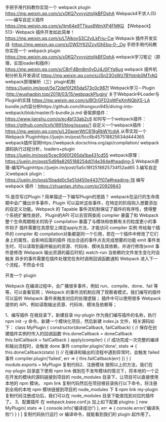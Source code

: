 手把手用代码教你实现一个 webpack plugin https://mp.weixin.qq.com/s/x0KQ7yvvyiztoIjkBFDphA
Webpack4不求人(5)——编写自定义插件 https://mp.weixin.qq.com/s/ltm64e9TTkux8WmXP4FMKQ
【Webpack】513- Webpack 插件开发如此简单！https://mp.weixin.qq.com/s/LTAlkoyS3C2yiLkFriu-Cw
Webpack 插件开发实战 :https://mp.weixin.qq.com/s/DWDY62lZzvlGhEbu-0-_Og
手把手用代码教你实现一个 webpack plugin https://mp.weixin.qq.com/s/x0KQ7yvvyiztoIjkBFDphA
webpack学习笔记（原理，实现loader和插件） https://mp.weixin.qq.com/s/CBrF4Bm8m0yDJ4J0FYq9ug
webpack 插件机制分析及开发调试 https://mp.weixin.qq.com/s/JSn23OsWz7BYptnb0MTrAQ
webpack原理解析（三）plugin机制 :https://juejin.im/post/5e72def0f265da573c0c987f
Webpack学习－Plugin :http://wushaobin.top/2019/03/15/webpackPlugin/
关于Webpack中Loader与Plugin的实践 https://mp.weixin.qq.com/s/Bf2rGFD2oWFeXmNQbXS-LA
bundle.js内容分析https://github.com/lihongxun945/diving-into-webpack/blob/master/5-bundle.js.md
骨架屏插件：https://www.jianshu.com/p/ec4bf33ab2c8
如何写一个webpack插件：https://github.com/lcxfs1991/blog/issues/1
自定义一个webpack插件：https://mp.weixin.qq.com/s/L20aoerWtC818gRbWYcdjA
从零实现一个 Webpack Pluginhttps://juejin.im/post/5cc6b457518825634d444365
webpack插件官网https://webpack.docschina.org/api/compilation/
webpack源码执行过程分析，loaders+plugin https://juejin.im/post/5cec9060f265da1ba431cd55
webpack原理：https://juejin.im/post/5d99a8265188254d014e364e#heading-5
Webpack原理-编写Pluginhttps://juejin.im/post/5a5c18f2518825734f52ad65
3.编写自定义webpack plugin：https://juejin.im/post/5badd0c5e51d450e4437f07a#heading-18
编写webpack 插件：https://zhuanlan.zhihu.com/p/20929843


15.是否写过Plugin？简单描述一下编写Plugin的思路？
webpack在运行的生命周期中会广播出许多事件，Plugin 可以监听这些事件，在特定的阶段钩入想要添加的自定义功能。Webpack 的 Tapable 事件流机制保证了插件的有序性，使得整个系统扩展性良好。
Plugin的API 可以去官网查阅
compiler 暴露了和 Webpack 整个生命周期相关的钩子
compilation 暴露了与模块和依赖有关的粒度更小的事件钩子
插件需要在其原型上绑定apply方法，才能访问 compiler 实例
传给每个插件的 compiler 和 compilation对象都是同一个引用，若在一个插件中修改了它们身上的属性，会影响后面的插件
找出合适的事件点去完成想要的功能
emit 事件发生时，可以读取到最终输出的资源、代码块、模块及其依赖，并进行修改(emit 事件是修改 Webpack 输出资源的最后时机)
watch-run 当依赖的文件发生变化时会触发
异步的事件需要在插件处理完任务时调用回调函数通知 Webpack 进入下一个流程，不然会卡住

开发一个 plugin

Webpack 在编译过程中，会广播很多事件，例如 run、compile、done、fail 等等，可以查看官网；
Webpack 的事件流机制应用了观察者模式，我们编写的插件可以监听 Webpack 事件来触发对应的处理逻辑；
插件中可以使用很多 Webpack 提供的 API，例如读取输出资源、代码块、模块及依赖等；

1、编写插件
在根目录下，新建目录 my-plugin 作为我们编写插件的名称，执行 npm init -y 命令，新建一个模块化项目，然后新建 index.js 文件，相关源码如下：
class MyPlugin {
  constructor(doneCallback, failCallback) {
    // 保存在创建插件实例时传入的回调函数
    this.doneCallback = doneCallback
    this.failCallback = failCallback
  }
  apply(compiler) {
    // 成功完成一次完整的编译和输出流程时，会触发 done 事件
    compiler.plugin('done', stats => {
      this.doneCallback(stats)
    })
    // 在编译和输出的流程中遇到异常时，会触发 failed 事件
    compiler.plugin('failed', err => {
      this.failCallback(err)
    })
  }
}
module.exports = MyPlugin
复制代码2、注册模块
按照以上的方法，我们在 my-plugin 目录底下使用 npm link 做到在不发布模块的情况下，将本地的一个正在开发的模块的源码链接到项目的 node_modules 目录下，让项目可以直接使用本地的 npm 模块。
npm link
复制代码然后在项目根目录执行以下命令，将注册到全局的本地 npm 模块链接到项目的 node_modules 下
$ npm link my-plugin
复制代码注册成功后，我们可以在 node_modules 目录下能查找到对应的插件了。
3、配置插件
在 webpack.base.conf.js 加上如下配置
plugins: [
  new MyPlugin(
    stats => {
      console.info('编译成功!')
    },
    err => {
      console.error('编译失败!')
    }
  )
]
复制代码执行运行 or 编译命令，就能看到我们的 plugin 起作用了。

